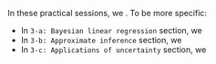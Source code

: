 In these practical sessions, we . To be more specific:
- In `3-a: Bayesian linear regression` section, we
- In `3-b: Approximate inference` section, we
- In `3-c: Applications of uncertainty` section, we
